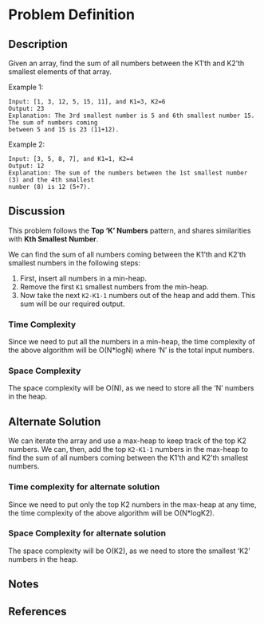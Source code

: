 # Problem Definition

## Description

Given an array, find the sum of all numbers between the K1’th and K2’th smallest elements of that array.

Example 1:

```plaintext
Input: [1, 3, 12, 5, 15, 11], and K1=3, K2=6
Output: 23
Explanation: The 3rd smallest number is 5 and 6th smallest number 15. The sum of numbers coming
between 5 and 15 is 23 (11+12).
```

Example 2:

```plaintext
Input: [3, 5, 8, 7], and K1=1, K2=4
Output: 12
Explanation: The sum of the numbers between the 1st smallest number (3) and the 4th smallest 
number (8) is 12 (5+7).
```

## Discussion

This problem follows the **Top ‘K’ Numbers** pattern, and shares similarities with **Kth Smallest Number**.

We can find the sum of all numbers coming between the K1’th and K2’th smallest numbers in the following steps:

1. First, insert all numbers in a min-heap.
2. Remove the first `K1` smallest numbers from the min-heap.
3. Now take the next `K2-K1-1` numbers out of the heap and add them. This sum will be our required output.

### Time Complexity

Since we need to put all the numbers in a min-heap, the time complexity of the above algorithm will be O(N\*logN) where ‘N’ is the total input numbers.

### Space Complexity

The space complexity will be O(N), as we need to store all the ‘N’ numbers in the heap.

## Alternate Solution

We can iterate the array and use a max-heap to keep track of the top K2 numbers. We can, then, add the top `K2-K1-1` numbers in the max-heap to find the sum of all numbers coming between the K1’th and K2’th smallest numbers.

### Time complexity for alternate solution

Since we need to put only the top K2 numbers in the max-heap at any time, the time complexity of the above algorithm will be O(N\*logK2).

### Space Complexity for alternate solution

The space complexity will be O(K2), as we need to store the smallest ‘K2’ numbers in the heap.

## Notes

## References
